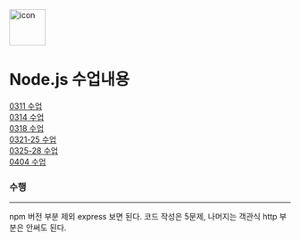 <div style="display: flex; align-items: flex-start;"><img src="https://techstack-generator.vercel.app/nginx-icon.svg" alt="icon" width="65" height="65" /></div>

# Node.js 수업내용
[0311 수업](https://github.com/rambus2006/Nodejs_Study/tree/master/01_blockvarable-240311)
<br/>
[0314 수업](https://github.com/rambus2006/Nodejs_Study/tree/master/02_JSBasic-240314)
<br/>
[0318 수업](https://github.com/rambus2006/Nodejs_Study/tree/master/03_JSBasic2-240318)
<br/>
[0321-25 수업](https://github.com/rambus2006/Nodejs_Study/tree/master/04_ImplicitObject_Module-240321-25)
<br/>
[0325-28 수업](https://github.com/rambus2006/Nodejs_Study/tree/master/05_http-240328)
<br/>
[0404 수업](https://github.com/rambus2006/Nodejs_Study/tree/master/06_express-240404)


### 수행
---
npm 버전 부분 제외 
express 보면 된다. 
코드 작성은 5문제, 나머지는 객관식 
http 부분은 안써도 된다. 
